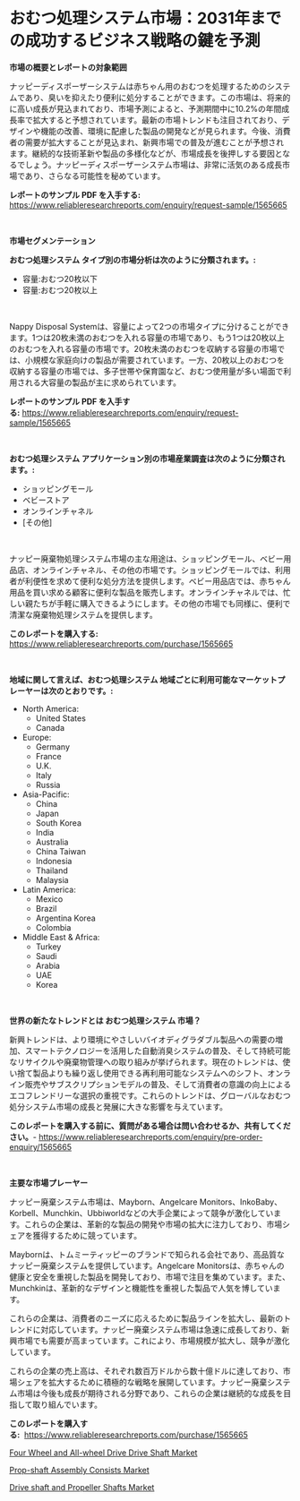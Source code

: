 <p><h1>おむつ処理システム市場：2031年までの成功するビジネス戦略の鍵を予測</h1></p><p><strong>市場の概要とレポートの対象範囲</strong></p>
<p><p>ナッピーディスポーザーシステムは赤ちゃん用のおむつを処理するためのシステムであり、臭いを抑えたり便利に処分することができます。この市場は、将来的に高い成長が見込まれており、市場予測によると、予測期間中に10.2%の年間成長率で拡大すると予想されています。最新の市場トレンドも注目されており、デザインや機能の改善、環境に配慮した製品の開発などが見られます。今後、消費者の需要が拡大することが見込まれ、新興市場での普及が進むことが予想されます。継続的な技術革新や製品の多様化などが、市場成長を後押しする要因となるでしょう。ナッピーディスポーザーシステム市場は、非常に活気のある成長市場であり、さらなる可能性を秘めています。</p></p>
<p><strong>レポートのサンプル PDF を入手する:</strong> <a href="https://www.reliableresearchreports.com/enquiry/request-sample/1565665">https://www.reliableresearchreports.com/enquiry/request-sample/1565665</a></p>
<p>&nbsp;</p>
<p><strong>市場セグメンテーション</strong></p>
<p><strong>おむつ処理システム タイプ別の市場分析は次のように分類されます。:</strong></p>
<p><ul><li>容量:おむつ20枚以下</li><li>容量:おむつ20枚以上</li></ul></p>
<p>&nbsp;</p>
<p><p>Nappy Disposal Systemは、容量によって2つの市場タイプに分けることができます。1つは20枚未満のおむつを入れる容量の市場であり、もう1つは20枚以上のおむつを入れる容量の市場です。20枚未満のおむつを収納する容量の市場では、小規模な家庭向けの製品が需要されています。一方、20枚以上のおむつを収納する容量の市場では、多子世帯や保育園など、おむつ使用量が多い場面で利用される大容量の製品が主に求められています。</p></p>
<p><strong>レポートのサンプル PDF を入手する:</strong>&nbsp;<a href="https://www.reliableresearchreports.com/enquiry/request-sample/1565665">https://www.reliableresearchreports.com/enquiry/request-sample/1565665</a></p>
<p>&nbsp;</p>
<p><strong> おむつ処理システム アプリケーション別の市場産業調査は次のように分類されます。:</strong></p>
<p><ul><li>ショッピングモール</li><li>ベビーストア</li><li>オンラインチャネル</li><li>[その他]</li></ul></p>
<p>&nbsp;</p>
<p><p>ナッピー廃棄物処理システム市場の主な用途は、ショッピングモール、ベビー用品店、オンラインチャネル、その他の市場です。ショッピングモールでは、利用者が利便性を求めて便利な処分方法を提供します。ベビー用品店では、赤ちゃん用品を買い求める顧客に便利な製品を販売します。オンラインチャネルでは、忙しい親たちが手軽に購入できるようにします。その他の市場でも同様に、便利で清潔な廃棄物処理システムを提供します。</p></p>
<p><strong>このレポートを購入する:</strong>&nbsp; <a href="https://www.reliableresearchreports.com/purchase/1565665">https://www.reliableresearchreports.com/purchase/1565665</a></p>
<p>&nbsp;</p>
<p><strong>地域に関して言えば、おむつ処理システム 地域ごとに利用可能なマーケットプレーヤーは次のとおりです。:</strong></p>
<p><ul>
    <li>
        North America:
        <ul>
            <li>United States</li>
            <li>Canada</li>
        </ul>
    </li>
    <li>
        Europe:
        <ul>
            <li>Germany</li>
            <li>France</li>
            <li>U.K.</li>
            <li>Italy</li>
            <li>Russia</li>
        </ul>
    </li>
    <li>
        Asia-Pacific:
        <ul>
            <li>China</li>
            <li>Japan</li>
            <li>South Korea</li>
            <li>India</li>
            <li>Australia</li>
            <li>China Taiwan</li>
            <li>Indonesia</li>
            <li>Thailand</li>
            <li>Malaysia</li>
        </ul>
    </li>
    <li>
        Latin America:
        <ul>
            <li>Mexico</li>
            <li>Brazil</li>
            <li>Argentina Korea</li>
            <li>Colombia</li>
        </ul>
    </li>
    <li>
        Middle East & Africa:
        <ul>
            <li>Turkey</li>
            <li>Saudi</li>
            <li>Arabia</li>
            <li>UAE</li>
            <li>Korea</li>
        </ul>
    </li>
    </ul></p>
<p>&nbsp;</p>
<p><strong>世界の新たなトレンドとは おむつ処理システム 市場？</strong></p>
<p><p>新興トレンドは、より環境にやさしいバイオディグラダブル製品への需要の増加、スマートテクノロジーを活用した自動消臭システムの普及、そして持続可能なリサイクルや廃棄物管理への取り組みが挙げられます。現在のトレンドは、使い捨て製品よりも繰り返し使用できる再利用可能なシステムへのシフト、オンライン販売やサブスクリプションモデルの普及、そして消費者の意識の向上によるエコフレンドリーな選択の重視です。これらのトレンドは、グローバルなおむつ処分システム市場の成長と発展に大きな影響を与えています。</p></p>
<p><strong>このレポートを購入する前に、質問がある場合は問い合わせるか、共有してください。</strong>- <a href="https://www.reliableresearchreports.com/enquiry/pre-order-enquiry/1565665">https://www.reliableresearchreports.com/enquiry/pre-order-enquiry/1565665</a></p>
<p>&nbsp;</p>
<p><strong>主要な市場プレーヤー</strong></p>
<p><p>ナッピー廃棄システム市場は、Mayborn、Angelcare Monitors、InkoBaby、Korbell、Munchkin、Ubbiworldなどの大手企業によって競争が激化しています。これらの企業は、革新的な製品の開発や市場の拡大に注力しており、市場シェアを獲得するために競っています。</p><p>Maybornは、トムミーティッピーのブランドで知られる会社であり、高品質なナッピー廃棄システムを提供しています。Angelcare Monitorsは、赤ちゃんの健康と安全を重視した製品を開発しており、市場で注目を集めています。また、Munchkinは、革新的なデザインと機能性を重視した製品で人気を博しています。</p><p>これらの企業は、消費者のニーズに応えるために製品ラインを拡大し、最新のトレンドに対応しています。ナッピー廃棄システム市場は急速に成長しており、新興市場でも需要が高まっています。これにより、市場規模が拡大し、競争が激化しています。</p><p>これらの企業の売上高は、それぞれ数百万ドルから数十億ドルに達しており、市場シェアを拡大するために積極的な戦略を展開しています。ナッピー廃棄システム市場は今後も成長が期待される分野であり、これらの企業は継続的な成長を目指して取り組んでいます。</p></p>
<p><strong>このレポートを購入する:</strong>&nbsp;&nbsp;<a href="https://www.reliableresearchreports.com/purchase/1565665">https://www.reliableresearchreports.com/purchase/1565665</a></p>
<p><p><a href="https://confirmed-shield-e13.notion.site/Four-Wheel-and-All-wheel-Drive-Drive-Shaft-Market-Size-Furnishes-Valuable-Information-Encompassing-M-31eb665287c443b18f095781621b0375">Four Wheel and All-wheel Drive Drive Shaft Market</a></p><p><a href="https://funky-papaya-cf4.notion.site/Prop-shaft-Assembly-Consists-Market-Furnish-Information-about-Market-Size-Market-Share-Market-Dyna-9c139f6163a3481bbc1055d8c2798306">Prop-shaft Assembly Consists Market</a></p><p><a href="https://sore-arch-6db.notion.site/Drive-shaft-and-Propeller-Shafts-Market-Share-Market-New-Trends-Analysis-Report-By-Type-By-Applic-7ecb14e5fa704fb0a1bfd97f7ceb7009">Drive shaft and Propeller Shafts Market</a></p></p>
